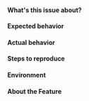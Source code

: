 <!-- Fill out this template so we can get a good understanding of your intended message. -->

#### What's this issue about?
<!-- Provide a brief, one or two sentence summary of your issue here. -->

<!--
** Read the next two lines before continuing. **
IF REPORTING A BUG, delete everything past the Feature Request heading before continuing.
IF REQUESTING A FEATURE, delete the Bug Report section.
-->

#### Expected behavior
<!-- What were you expecting/what's supposed to happen? -->

#### Actual behavior
<!-- Tell us what actually happened. -->

#### Steps to reproduce
<!-- Tell us how exactly we can reproduce this bug. -->

#### Environment
<!-- Tell us your exact environment, including your OS version, Node version and any other relevant information. -->


<!-- Feature Request -->
#### About the Feature
<!-- What specifically do you want to see?  Give us as many details as possible. -->
